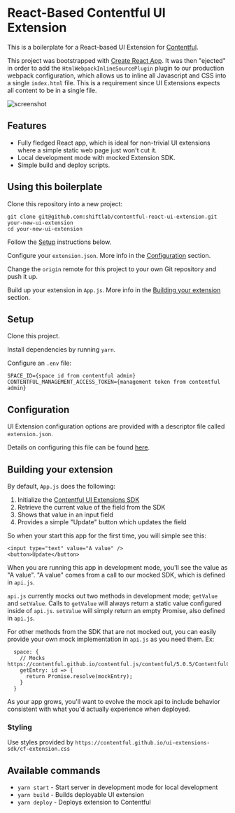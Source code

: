 # React-Based Contentful UI Extension

This is a boilerplate for a React-based UI Extension for [Contentful](https://www.contentful.com/developers/docs/concepts/uiextensions/).

This project was bootstrapped with [Create React App](https://github.com/facebookincubator/create-react-app). It was then "ejected" in order to add the `HtmlWebpackInlineSourcePlugin` plugin to our 
production webpack configuration, which allows us to inline all Javascript and CSS into a single `index.html` file. This is a
requirement since UI Extensions expects all content to be in a single file.

![screenshot](https://user-images.githubusercontent.com/1427475/34419128-1f9a6662-ebd0-11e7-966d-7a9c09069a27.png)

## Features

- Fully fledged React app, which is ideal for non-trivial UI extensions where a simple static web page just won't cut it.
- Local development mode with mocked Extension SDK.
- Simple build and deploy scripts.

## Using this boilerplate

Clone this repository into a new project:

```
git clone git@github.com:shiftlab/contentful-react-ui-extension.git your-new-ui-extension
cd your-new-ui-extension
```

Follow the [Setup](#setup) instructions below.

Configure your `extension.json`. More info in the [Configuration](#configuration) section.

Change the `origin` remote for this project to your own Git repository and push it up.

Build up your extension in `App.js`. More info in the [Building your extension](#building-your-extension) section.

## Setup

Clone this project.

Install dependencies by running `yarn`.

Configure an `.env` file:

```
SPACE_ID={space id from contentful admin}
CONTENTFUL_MANAGEMENT_ACCESS_TOKEN={management token from contentful admin}
```

## Configuration

UI Extension configuration options are provided with a descriptor file called `extension.json`.
 
Details on configuring this file can be found [here](https://github.com/contentful/contentful-extension-cli#descriptor-files).

## Building your extension

By default, `App.js` does the following:
1. Initialize the [Contentful UI Extensions SDK](https://github.com/contentful/ui-extensions-sdk) 
2. Retrieve the current value of the field from the SDK
3. Shows that value in an input field
4. Provides a simple "Update" button which updates the field

So when your start this app for the first time, you will simple see this:

```
<input type="text" value="A value" />
<button>Update</button>
```

When you are running this app in development mode, you'll see the value as "A value". "A value" comes from a call to our mocked SDK, which is defined in `api.js`.

`api.js` currently mocks out two methods in development mode; `getValue` and `setValue`. Calls to `getValue` 
will always return a static value configured inside of `api.js`. `setValue` will simply return an empty Promise, also defined in `api.js`.

For other methods from the SDK that are not mocked out, you can easily provide your own mock implementation in `api.js` as you need them. Ex:

```
  space: {
    // Mocks https://contentful.github.io/contentful.js/contentful/5.0.5/ContentfulClientAPI.html#.getEntry
    getEntry: id => {
      return Promise.resolve(mockEntry);
    }
  }
```

As your app grows, you'll want to evolve the mock api to include behavior consistent with what you'd actually experience 
when deployed.

### Styling

Use styles provided by `https://contentful.github.io/ui-extensions-sdk/cf-extension.css`

## Available commands

- `yarn start` - Start server in development mode for local development
- `yarn build` - Builds deployable UI extension
- `yarn deploy` - Deploys extension to Contentful
